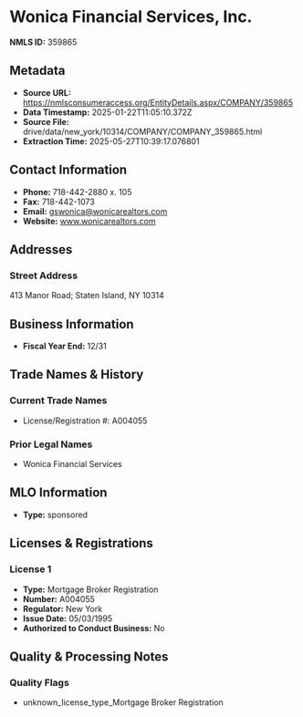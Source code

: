 # Wonica Financial Services, Inc.

**NMLS ID:** 359865

## Metadata
- **Source URL:** https://nmlsconsumeraccess.org/EntityDetails.aspx/COMPANY/359865
- **Data Timestamp:** 2025-01-22T11:05:10.372Z
- **Source File:** drive/data/new_york/10314/COMPANY/COMPANY_359865.html
- **Extraction Time:** 2025-05-27T10:39:17.076801

## Contact Information
- **Phone:** 718-442-2880 x. 105
- **Fax:** 718-442-1073
- **Email:** gswonica@wonicarealtors.com
- **Website:** www.wonicarealtors.com

## Addresses
### Street Address
413 Manor Road; Staten Island, NY 10314

## Business Information
- **Fiscal Year End:** 12/31

## Trade Names & History
### Current Trade Names
- License/Registration #: A004055

### Prior Legal Names
- Wonica Financial Services

## MLO Information
- **Type:** sponsored

## Licenses & Registrations

### License 1
- **Type:** Mortgage Broker Registration
- **Number:** A004055
- **Regulator:** New York
- **Issue Date:** 05/03/1995
- **Authorized to Conduct Business:** No

## Quality & Processing Notes
### Quality Flags
- unknown_license_type_Mortgage Broker Registration
